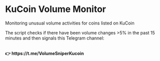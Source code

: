 # KuCoin Volume Monitor
<p></p>Monitoring unusual volume activities for coins listed on KuCoin</p>
<p>The script checks if there have been volume changes >5% in the past 15 minutes and then signals this Telegram channel:</p></br>
<b>👉 https://t.me/VolumeSniperKucoin</b></p>
